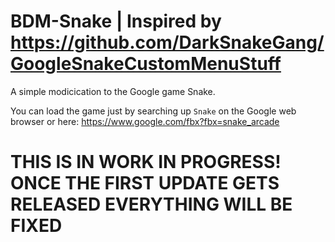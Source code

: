 # BDM-Snake | Inspired by https://github.com/DarkSnakeGang/GoogleSnakeCustomMenuStuff
A simple modicication to the Google game Snake.

You can load the game just by searching up ``Snake`` on the Google web browser or here: https://www.google.com/fbx?fbx=snake_arcade

# **THIS IS IN WORK IN PROGRESS! ONCE THE FIRST UPDATE GETS RELEASED EVERYTHING WILL BE FIXED**
